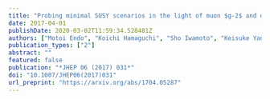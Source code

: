 ```yaml
---
title: "Probing minimal SUSY scenarios in the light of muon $g-2$ and dark matter"
date: 2017-04-01
publishDate: 2020-03-02T11:59:34.528481Z
authors: ["Motoi Endo", "Koichi Hamaguchi", "Sho Iwamoto", "Keisuke Yanagi"]
publication_types: ["2"]
abstract: ""
featured: false
publication: "*JHEP 06 (2017) 031*"
doi: "10.1007/JHEP06(2017)031"
url_preprint: "https://arxiv.org/abs/1704.05287"
---
```



